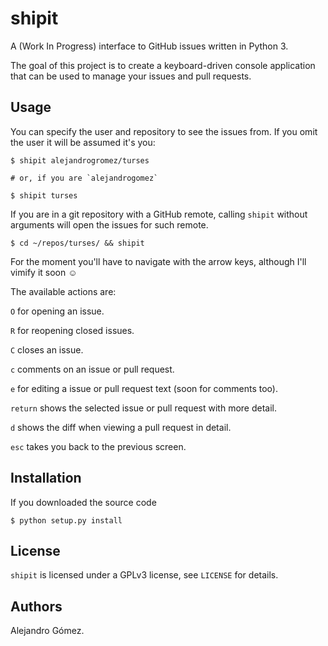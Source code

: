 # shipit

A (Work In Progress) interface to GitHub issues written in Python 3.

The goal of this project is to create a keyboard-driven console application
that can be used to manage your issues and pull requests.

## Usage

You can specify the user and repository to see the issues from. If you omit the
user it will be assumed it's you:

    $ shipit alejandrogromez/turses

    # or, if you are `alejandrogomez`

    $ shipit turses

If you are in a git repository with a GitHub remote, calling `shipit` without
arguments will open the issues for such remote.

    $ cd ~/repos/turses/ && shipit

For the moment you'll have to navigate with the arrow keys, although I'll
vimify it soon ☺

The available actions are:

`O` for opening an issue.

`R` for reopening closed issues.

`C` closes an issue.

`c` comments on an issue or pull request.

`e` for editing a issue or pull request text (soon for comments too).

`return` shows the selected issue or pull request with more detail.

`d` shows the diff when viewing a pull request in detail.

`esc` takes you back to the previous screen.

## Installation

If you downloaded the source code

    $ python setup.py install


## License

`shipit` is licensed under a GPLv3 license, see `LICENSE` for details.

## Authors

Alejandro Gómez.
